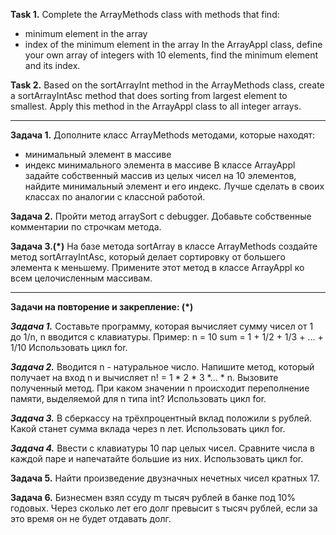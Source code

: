 **Task 1.**
Complete the ArrayMethods class with methods that find:
- minimum element in the array
- index of the minimum element in the array
  In the ArrayAppl class, define your own array of integers with 10 elements,
  find the minimum element and its index.

**Task 2.**
Based on the sortArrayInt method in the ArrayMethods class, create a sortArrayIntAsc method that
does sorting from largest element to smallest.
Apply this method in the ArrayAppl class to all integer arrays.


_____________________________

**Задача 1.**
Дополните класс ArrayMethods методами, которые находят:
- минимальный элемент в массиве
- индекс минимального элемента в массиве
В классе ArrayAppl задайте собственный массив из целых чисел на 10 элементов,
найдите минимальный элемент и его индекс.
Лучше сделать в своих классах по аналогии с классной работой.

**Задача 2.**
Пройти метод arraySort c debugger.
Добавьте собственные комментарии по строчкам метода.

**Задача 3.(*)**
На базе метода sortArray в классе ArrayMethods создайте метод sortArrayIntAsc, который
делает сортировку от большего элемента к меньшему.
Примените этот метод в классе ArrayAppl ко всем целочисленным массивам.

_______________________________________________________


**Задачи на повторение и закрепление: (*)**

***Задача 1.***
Составьте программу, которая вычисляет сумму чисел от 1 до 1/n, n вводится с клавиатуры.
Пример:
n = 10
sum = 1 + 1/2 + 1/3 + ... + 1/10
Использовать цикл for.

***Задача 2.***
Вводится n - натуральное число. Напишите метод, который получает на вход n и вычисляет
n! = 1 * 2 * 3 *... * n.
Вызовите полученный метод.
При каком значении n происходит переполнение памяти, выделяемой для n типа int?
Использовать цикл for.

***Задача 3.***
В сберкассу на трёхпроцентный вклад положили s рублей.
Какой станет сумма вклада через n лет. Использовать цикл for.

***Задача 4.***
Ввести с клавиатуры 10 пар целых чисел.
Сравните числа в каждой паре и напечатайте большие из них.
Использовать цикл for.

**Задача 5.**
Найти произведение двузначных нечетных чисел кратных 17.

**Задача 6.**
Бизнесмен взял ссуду m тысяч рублей в банке под 10% годовых.
Через сколько лет его долг превысит s тысяч рублей, если за это время он не будет отдавать долг.





